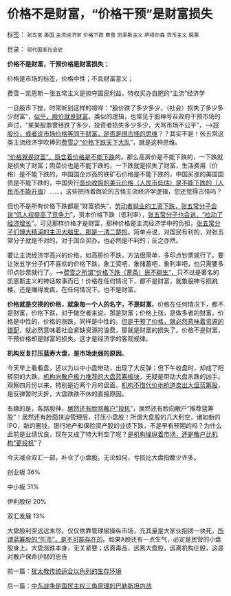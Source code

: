 # 价格不是财富，“价格干预”是财富损失

标签： `张五常` `美国` `主流经济学` `价格下跌` `费雪` `凯恩斯主义` `萨缪尔森` `货币主义` `股票` 

目录： `现代国家社会史`

**价格不是财富，干预价格是财富损失**；

价格是市场的标签，价格中性；不具财富意义；

费雪－凯恩斯－张五常主义是掠夺国民利益，特权买办自肥的“主流”经济学

一旦股市下挫，时常听到这样的喧哗：“股价跌了多少多少，（社会）损失了多少多少财富”，[似乎，股价就是财富](../../../2010/12/21/交换创造价值：流动性定律.md)。类似的逻辑，也常见于股神号召政府干预市场的声讨，“某某股票曾经跌了多少，投资者损失多少多少，大骂市场不公平”，——>[将股价，或者说市场价格等同于财富，是否是很古怪的思维](../../../2010/12/21/交换创造价值：流动性定律看炒作.md)？？其实不是！张五常这类主流经济学吹捧的[费雪之“价格下跌天下大乱](../../../2009/4/24/费雪教条和凯恩斯主义.md)”，就是这种思维。

[“价格就是财富”，隐含着价格是不能下跌](../../../2009/4/22/费雪教条之通货紧缩有害论背后的资产利益链.md)的。那么高房价是不能下跌的，一下跌就是损失了财富；肉菜价也是不能下跌的，一下跌就是损失了财富，生活费用（价格）是不能下跌的，中国国企炒高的铁矿石价格是不能下跌的，中国买涨的美国国债是不能下跌的，中国央行[高价收购的美元价格（人民币低估）是不能下跌的（人民币不能升值](../../../2008/10/9/美国花了未来的钱，中国替美国背了未来的债.md)）……，这些把持着舆论的古怪主流经济学逻辑，您还觉得古怪吗？

但也不是所有价格下跌都是“财富损失”，[劳动者就业的工资下跌，张五常分子会说“低人权提高了竞争力](../../../2011/1/25/凯恩斯是庇古的“通往奴役之路”.md)”。资本价格下跌（低利率），[张五常分子也会说，“拉动了经济增长](../../../2011/8/12/美联储QE-n都无关紧要.md)”。可见那样价格才是财富，那种价格是主流经济学中的负担，[张五常分子们博大精深的主流大脑里，那是一清二楚的](../../../2011/8/29/“钞票印少了会通胀”，左小蕾力挺张五常.md)。简单点说，对国民有利的，对张五常分子就是不对的，对于国企买办，也必然是不利的；反之亦然。

要让主流经济学高兴的价格，如高房价不跌，方法很简单，多印点钞票就行了。要让张五学分子们不喜欢的价格下跌，象工资吧，象储蓄吧，象利率吧，也只需要多印点钞票就行了。——>[费雪之所谓“价格下跌（萧条）民不聊生”，](../../../2011/6/15/费雪低利率和通缩论代表了权贵垄断特权的利益.md)只不过是著名的凯恩斯主义的神话故事而已！价格在任何情况下，都不是财富，就象股神亏损跳楼，还是赚得发疯，在任何情况下，也不是财富。

**价格就是交换的价格，就象每一个人的名字，不是财富**。价格在任何情况下，都不是财富，价格下跌，对于做空者来说，那是财富；价格上涨，是做多者的财富。价格是中性的，价格的涨跌，同样是中性的。[但是干预了价格，就必然意味着资源的错配](../../../2011/7/25/牛市是散户监管管理层缔造的.md)，就必然意味着社会紧缺资源的浪费，那就是财富的损失了。价格不是财富，干预价格却是财富的损失。这才是经济学的客观规律。

**机构反复打压蓝寿大盘，是市场走弱的原因**。

今天早上看看盘，还以为以中小盘带动，出现了大反弹；但下午收盘时，却成了阳转阴的大跌。[机构向散户极力推荐的大盘蓝筹板块](../../../2008/9/4/市净率高估的蓝筹股，低估的中小板.md)，无疑是带动大盘杀跌的凶手。观察四月份以来，特别是近两个月的盘面，[机构不惜代价地抢道卖出大盘蓝筹股](../../../2008/1/16/基金的投资水平不及散户.md)，是反弹暂时夭折，大盘跌跌不休的直接原因。

有趣的是，各路股神，[居然还有脸骂散户“投机](../../../2007/8/26/散户投资是中国股市中最理性的投资者.md)”，居然还有脸向散户“推荐蓝筹股”！居然还有脸面挟迫管理层，打压小盘股！所谓大盘股的几大利空，诸如新的IPO，新的圈钱，银行地产和保险资产股的业绩下跌，不是早有预期的吗？为什么此前是业绩优良，现在又成了特大利空了呢？[是机构操纵着市场，还是散户比机构“更投机](../../../2007/12/11/相信自已！散户不必对“机构”过分尊重.md)”？

今天减仓双汇一部，补仓了小盘股。无论如何，亏损比大盘指数少许多。

创业板 36%

中小板 31%

伊利股份 20%

双汇发展 13%



大盘股利空远远末尽。仅仅依靠管理层操纵市场，充其量是大家伙抱团一块死，[所谓蓝筹股的“牛市”，是不可能存在的](../../../2007/8/27/机构投资者的气泡可以吹得很大.md)。如果A股还有一点生气，必定是民营的小盘股身上。大盘涨跌本身，无关紧要；远离毒品，远离大盘股，远离机构庄股，这是对散户保命护财的忠告



前一篇：[犹太教传统适合以色列的生存环境](../../../2011/9/26/犹太教传统适合以色列的生存环境.md)

后一篇：[中东战争是国民主权三角原理的巴勒斯坦内战](../../../2011/9/26/中东战争是国民主权三角原理的巴勒斯坦内战.md)